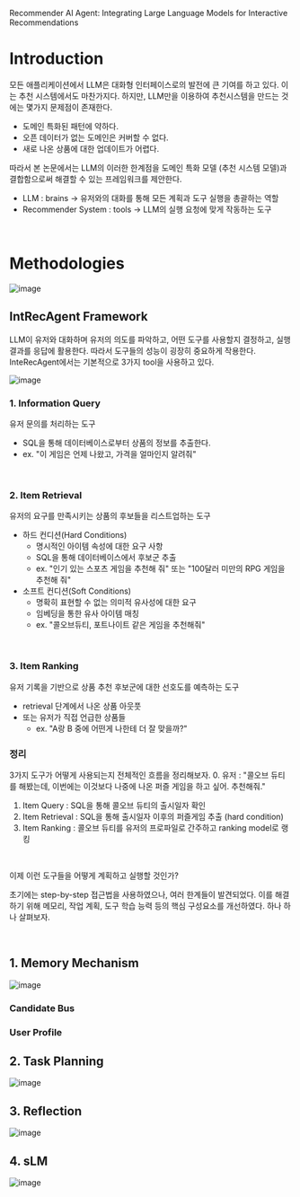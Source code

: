 Recommender AI Agent: Integrating Large Language Models for Interactive Recommendations

# Introduction
모든 애플리케이션에서 LLM은 대화형 인터페이스로의 발전에 큰 기여를 하고 있다. 이는 추천 시스템에서도 마찬가지다.
하지만, LLM만을 이용하여 추천시스템을 만드는 것에는 몇가지 문제점이 존재한다.
- 도메인 특화된 패턴에 약하다.
- 오픈 데이터가 없는 도메인은 커버할 수 없다.
- 새로 나온 상품에 대한 업데이트가 어렵다.

따라서 본 논문에서는 LLM의 이러한 한계점을 도메인 특화 모델 (추천 시스템 모델)과 결합함으로써 해결할 수 있는 프레임워크를 제안한다. 
- LLM : brains -> 유저와의 대화를 통해 모든 계획과 도구 실행을 총괄하는 역할
- Recommender System : tools -> LLM의 실행 요청에 맞게 작동하는 도구

</br>

# Methodologies
![image](https://github.com/yunhyechoi/paper-review/assets/166207923/c08cd1f6-2b6d-47bb-a7d5-25de6c1366c0)


## IntRecAgent Framework
LLM이 유저와 대화하며 유저의 의도를 파악하고, 어떤 도구를 사용할지 결정하고, 실행 결과를 응답에 활용한다. 따라서 도구들의 성능이 굉장히 중요하게 작용한다. 
InteRecAgent에서는 기본적으로 3가지 tool을 사용하고 있다. 

![image](https://github.com/yunhyechoi/paper-review/assets/166207923/a38c3c85-273b-47df-b714-5e1ee75b9873)

### 1. Information Query
유저 문의를 처리하는 도구
- SQL을 통해 데이터베이스로부터 상품의 정보를 추출한다.
- ex. "이 게임은 언제 나왔고, 가격을 얼마인지 알려줘" 

</br>

### 2. Item Retrieval
유저의 요구를 만족시키는 상품의 후보들을 리스트업하는 도구
- 하드 컨디션(Hard Conditions)
  - 명시적인 아이템 속성에 대한 요구 사항
  - SQL을 통해 데이터베이스에서 후보군 추출
  - ex. "인기 있는 스포츠 게임을 추천해 줘" 또는 "100달러 미만의 RPG 게임을 추천해 줘"
- 소프트 컨디션(Soft Conditions)
  - 명확히 표현할 수 없는 의미적 유사성에 대한 요구
  - 임베딩을 통한 유사 아이템 매칭
  - ex. "콜오브듀티, 포트나이트 같은 게임을 추천해줘"
 
</br>

### 3. Item Ranking
유저 기록을 기반으로 상품 추천 후보군에 대한 선호도를 예측하는 도구
- retrieval 단계에서 나온 상품 아웃풋
- 또는 유저가 직접 언급한 상품들
  - ex. "A랑 B 중에 어떤게 나한테 더 잘 맞을까?"   

### 정리
3가지 도구가 어떻게 사용되는지 전체적인 흐름을 정리해보자.
0. 유저 : "콜오브 듀티를 해봤는데, 이번에는 이것보다 나중에 나온 퍼즐 게임을 하고 싶어. 추천해줘."
1. Item Query : SQL을 통해 콜오브 듀티의 출시일자 확인
2. Item Retrieval : SQL을 통해 출시일자 이후의 퍼즐게임 추출 (hard condition)
3. Item Ranking : 콜오브 듀티를 유저의 프로파일로 간주하고 ranking model로 랭킹

</br>

이제 이런 도구들을 어떻게 계획하고 실행할 것인가?

초기에는 step-by-step 접근법을 사용하였으나, 여러 한계들이 발견되었다. 이를 해결하기 위해 메모리, 작업 계획, 도구 학습 능력 등의 핵심 구성요소를 개선하였다.
하나 하나 살펴보자.

</br>

## 1. Memory Mechanism
![image](https://github.com/yunhyechoi/paper-review/assets/166207923/a50efad5-40ee-432e-a739-0c0e656e0e29)

### Candidate Bus

### User Profile


## 2. Task Planning
![image](https://github.com/yunhyechoi/paper-review/assets/166207923/54d08f83-b904-480c-8665-d6b1a668fdee)

## 3. Reflection
![image](https://github.com/yunhyechoi/paper-review/assets/166207923/5a06d2d9-90e8-4d9d-a4a4-41e31b3c5716)

## 4. sLM
![image](https://github.com/yunhyechoi/paper-review/assets/166207923/06b63342-c6f3-45b5-901b-98591671ca99)


